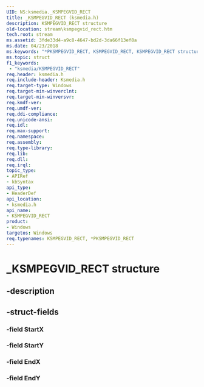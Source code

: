 ```yaml
---
UID: NS:ksmedia._KSMPEGVID_RECT
title: _KSMPEGVID_RECT (ksmedia.h)
description: KSMPEGVID_RECT structure
old-location: stream\ksmpegvid_rect.htm
tech.root: stream
ms.assetid: 3fde33d4-a9c8-4647-bd2d-3da66f13ef8a
ms.date: 04/23/2018
ms.keywords: "*PKSMPEGVID_RECT, KSMPEGVID_RECT, KSMPEGVID_RECT structure [Streaming Media Devices], PKSMPEGVID_RECT, PKSMPEGVID_RECT structure pointer [Streaming Media Devices], _KSMPEGVID_RECT, ksmedia/KSMPEGVID_RECT, ksmedia/PKSMPEGVID_RECT, stream.ksmpegvid_rect, vidcapstruct_ceaab9c9-ac63-4248-9365-fd9694a0b440.xml"
ms.topic: struct
f1_keywords:
 - "ksmedia/KSMPEGVID_RECT"
req.header: ksmedia.h
req.include-header: Ksmedia.h
req.target-type: Windows
req.target-min-winverclnt: 
req.target-min-winversvr: 
req.kmdf-ver: 
req.umdf-ver: 
req.ddi-compliance: 
req.unicode-ansi: 
req.idl: 
req.max-support: 
req.namespace: 
req.assembly: 
req.type-library: 
req.lib: 
req.dll: 
req.irql: 
topic_type:
- APIRef
- kbSyntax
api_type:
- HeaderDef
api_location:
- ksmedia.h
api_name:
- KSMPEGVID_RECT
product:
- Windows
targetos: Windows
req.typenames: KSMPEGVID_RECT, *PKSMPEGVID_RECT
---
```


# _KSMPEGVID_RECT structure


## -description




## -struct-fields




### -field StartX


### -field StartY


### -field EndX


### -field EndY

